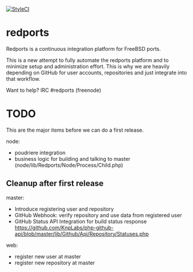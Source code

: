 [![StyleCI](https://styleci.io/repos/32724433/shield)](https://styleci.io/repos/32724433)

# redports
Redports is a continuous integration platform for FreeBSD ports.

This is a new attempt to fully automate the redports platform and
to minimize setup and administration effort. This is why we are
heavily depending on GitHub for user accounts, repositories and
just integrate into that workflow.

Want to help? IRC #redports (freenode)


# TODO

This are the major items before we can do a first release.

node:
- poudriere integration
- business logic for building and talking to master
  (node/lib/Redports/Node/Process/Child.php)


## Cleanup after first release

master:
- Introduce registering user and repository
- GitHub Webhook: verify repository and use data from registered user
- GitHub Status API Integration for build status response
https://github.com/KnpLabs/php-github-api/blob/master/lib/Github/Api/Repository/Statuses.php

web:
- register new user at master
- register new repository at master

